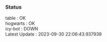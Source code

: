 ### Status


table : OK  
hogwarts : OK  
icy-bot : DOWN  
Latest Update : 2023-09-30 22:06:43.937939

